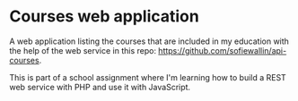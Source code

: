 # Courses web application

A web application listing the courses that are included in my education with the help of the web service in this repo: https://github.com/sofiewallin/api-courses. 

This is part of a school assignment where I'm learning how to build a REST web service with PHP and use it with JavaScript.
